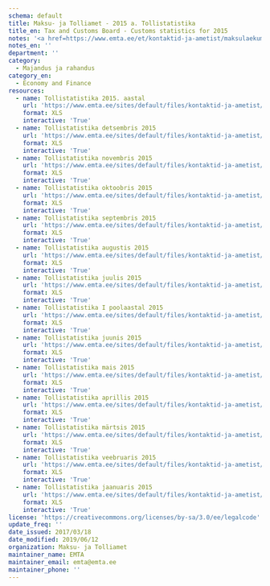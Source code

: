 ```yaml
---
schema: default
title: Maksu- ja Tolliamet - 2015 a. Tollistatistika
title_en: Tax and Customs Board - Customs statistics for 2015
notes: '<a href=https://www.emta.ee/et/kontaktid-ja-ametist/maksulaekumine-statistika/maksu-ja-tolliameti-avaandmed>Maksu- ja Tolliameti avaandmed</a>. <a href=https://www.emta.ee/et/kontaktid-ja-ametist/avaandmed-maksulaekumine-statistika/tollistatistika>Tollistatistika</a>.'
notes_en: ''
department: ''
category:
  - Majandus ja rahandus
category_en:
  - Economy and Finance
resources:
  - name: Tollistatistika 2015. aastal
    url: 'https://www.emta.ee/sites/default/files/kontaktid-ja-ametist/maksulaekumine-statistika/tollistatistika/2015/aasta_2015.xls'
    format: XLS
    interactive: 'True'
  - name: Tollistatistika detsembris 2015
    url: 'https://www.emta.ee/sites/default/files/kontaktid-ja-ametist/maksulaekumine-statistika/tollistatistika/2015/detsember_2015.xls'
    format: XLS
    interactive: 'True'
  - name: Tollistatistika novembris 2015
    url: 'https://www.emta.ee/sites/default/files/kontaktid-ja-ametist/maksulaekumine-statistika/tollistatistika/2015/november_2015.xls'
    format: XLS
    interactive: 'True'
  - name: Tollistatistika oktoobris 2015
    url: 'https://www.emta.ee/sites/default/files/kontaktid-ja-ametist/maksulaekumine-statistika/tollistatistika/2015/oktoober_2015.xls'
    format: XLS
    interactive: 'True'
  - name: Tollistatistika septembris 2015
    url: 'https://www.emta.ee/sites/default/files/kontaktid-ja-ametist/maksulaekumine-statistika/tollistatistika/2015/tollistatistika_aruanne_september_2015.xls'
    format: XLS
    interactive: 'True'
  - name: Tollistatistika augustis 2015
    url: 'https://www.emta.ee/sites/default/files/kontaktid-ja-ametist/maksulaekumine-statistika/tollistatistika/2015/tollistatistika_aruanne_august_2015.xls'
    format: XLS
    interactive: 'True'
  - name: Tollistatistika juulis 2015
    url: 'https://www.emta.ee/sites/default/files/kontaktid-ja-ametist/maksulaekumine-statistika/tollistatistika/2015/juuli_2015.xls'
    format: XLS
    interactive: 'True'
  - name: Tollistatistika I poolaastal 2015
    url: 'https://www.emta.ee/sites/default/files/kontaktid-ja-ametist/maksulaekumine-statistika/tollistatistika/2015/i_poolaasta_2015.xls'
    format: XLS
    interactive: 'True'
  - name: Tollistatistika juunis 2015
    url: 'https://www.emta.ee/sites/default/files/kontaktid-ja-ametist/maksulaekumine-statistika/tollistatistika/2015/juuni_2015.xls'
    format: XLS
    interactive: 'True'
  - name: Tollistatistika mais 2015
    url: 'https://www.emta.ee/sites/default/files/kontaktid-ja-ametist/maksulaekumine-statistika/tollistatistika/2015/mai_2015.xls'
    format: XLS
    interactive: 'True'
  - name: Tollistatistika aprillis 2015
    url: 'https://www.emta.ee/sites/default/files/kontaktid-ja-ametist/maksulaekumine-statistika/tollistatistika/2015/aprill_2015.xls'
    format: XLS
    interactive: 'True'
  - name: Tollistatistika märtsis 2015
    url: 'https://www.emta.ee/sites/default/files/kontaktid-ja-ametist/maksulaekumine-statistika/tollistatistika/2015/marts_2015.xls'
    format: XLS
    interactive: 'True'
  - name: Tollistatistika veebruaris 2015
    url: 'https://www.emta.ee/sites/default/files/kontaktid-ja-ametist/maksulaekumine-statistika/tollistatistika/2015/veebruar_2015.xls'
    format: XLS
    interactive: 'True'
  - name: Tollistatistika jaanuaris 2015
    url: 'https://www.emta.ee/sites/default/files/kontaktid-ja-ametist/maksulaekumine-statistika/tollistatistika/2015/jaanuar_2015.xls'
    format: XLS
    interactive: 'True'
license: 'https://creativecommons.org/licenses/by-sa/3.0/ee/legalcode'
update_freq: ''
date_issued: 2017/03/18
date_modified: 2019/06/12
organization: Maksu- ja Tolliamet
maintainer_name: EMTA
maintainer_email: emta@emta.ee
maintainer_phone: ''
---
```

